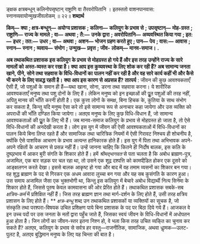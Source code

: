  

ङ्क्षक क्षत्रबन्धून् कलिनोपसृष्टान् राष्ट्राणि वा तैरवरोपितानि । इतस्ततो वाशनपानवास: स्नानव्यवायोन्मुखजीवलोकम् ॥ २२॥ **शब्दार्थ** 

**किम्—** **क्या** **; क्षत्र-बन्धून्—** **अयोग्य प्रशासक** **; कलिना—** **कलियुग के प्रभाव से** **; उपसृष्टान्—** **मोह-ग्रस्त** **; राष्ट्राणि—** **राज्य के** **मामले** **; वा—** **अथवा** **; तै:—** **उनके द्वारा** **; अवरोपितानि—** **अव्यवस्थित किया गया** **; इत:—** **इधर** **; तत:—** **उधर** **; वा—** **अथवा** **;** **अशन—** **भोजन ग्रहण करते हुए** **; पान—** **पेय** **; वास:—** **आवास** **; स्नान—** **स्नान** **; व्यवाय—** **संभोग** **; उन्मुख—** **प्रवृत्त** **; जीव-** **लोकम्—** **मानव-समाज।** **.** 

**अब तथाकथित प्रशासक इस कलियुग के प्रभाव से मोहग्रस्त हो गये हैं और इस तरह** **उन्होंने राज्य के सारे मामलों को अस्त-व्यस्त कर रखा है। क्या आप इस कुव्यवस्था के लिए** **शोक कर रही हैं? अब सामान्य जनता खाने, पीने, सोने तथा सहवास के विधि-विधानों का** **पालन नहीं कर रही है और वह सारे कार्य कहीं भी और कैसे भी करने के लिए सन्नद्ध रहती है।** **क्या आप इस कारण से अप्रसन्न हैं?** **तात्पर्य** : जीवन की कुछ आवश्यकताएँ ऐसी हैं, जो पशुओं के समान ही हैं—यथा खाना, सोना, डरना तथा सहवास करना। ये शारीरिक आवश्यकताएँ मनुष्य तथा पशु दोनों के लिए हैं। लेकिन मनुष्य को इन इच्छाओं की पूॢत पशुओं की तरह नहीं, अपितु मानव की भाँति करनी होती है। एक कुत्ता लोगों के समक्ष, बिना हिचक के, कुतिया के साथ संभोग कर सकता है, किन्तु यदि मनुष्य ऐसा करे तो इसे सामान्य रूप से अनाचार कहा जायेगा और उस व्यक्ति को अपराधी की भाँति दण्डित किया जायेगा। अतएव मनुष्य के लिए कुछ विधि-विधान हैं, जो सामान्य आवश्यकताओं की पूॢत के लिए भी हैं। जब मानव-समाज कलियुग के प्रभाव से मोहग्रस्त हो जाता है, तो ऐसे विधि-विधानों की अनदेखी करता है। लोग इस युग में जीवन की ऐसी आवश्यकताओं में विधि-विधानों का पालन किये बिना लिप्त रहते हैं और सामाजिक तथा चारित्रिक नियमों में ऐसी गिरावट निश्चय ही शोचनीय है, क्योंकि ऐसे पाशविक आचरण के प्रभाव अत्यन्त हानिकारक होते हैं। इस युग में पिता तथा अभिभावक अपने-अपने रक्षितों के आचरण से प्रसन्न नहीं हैं। उन्हें जानना चाहिए कि कितने ही निर्दोष बालक, इस कलि के दुष्प्र्रभाव में आकर बुरी संगति के शिकार होते हैं। हमें *श्रीमद्भागवत* से पता चलता है कि अबोध ब्राह्मण-पुत्र, अजामिल, एक बार सड़क पर चल रहा था, तो उसने एक शूद्र दश्पत्ति को कामपीडि़त होकर एक दूसरे को आङ्क्षलगन करते देखा। इससे बालक आकृष्ट हो गया और बाद में वह तमाम व्यसनों का शिकार बन गया। वह शुद्ध ब्राह्मण के पद से गिरकर एक अधम आवारा लुच्चा बन गया और यह सब कुसंगति के कारण हुआ। उस समाय  अजामिल जैसा एक भुक्तभोगी था, किन्तु इस कलियुग में बेचारे अबोध विद्यार्थी नित्य सिनेमा के शिकार होते हैं, जिससे पुरुष केवल कामवासना की ओर प्रेरित होते हैं। तथाकथित प्रशासक सबके-सब *क्षत्रिय-कर्म* में प्रशिक्षित नहीं हैं। जिस तरह ब्राह्मण ज्ञान तथा मार्ग-दर्शन के लिए होते हैं, उसी तरह क्षत्रिय प्रशासन के लिए होते हैं। ** *क्षत्र-बन्धु* शब्द उन तथाकथित प्रशासकों या व्यक्तियों का सूचक है, जो संस्कृति तथा परश्परा-विषयक उचित प्रशिक्षण पाये बिना प्रशासक के पद पर बिठा दिये गये हैं। आजकल वे इन उच्च पदों पर उस जनता के मतों द्वारा पहुँच जाते हैं, जिसका स्वयं जीवन के विधि-विधानों में अधोपतन हुआ होता है। जिन लोगों का जीवन-स्तर इतना निश्न हो, वे भला किस तरह उचित व्यकि्त का चुनाव कर सकते हैं? अतएव, कलियुग के प्रभाव से सर्वत्र हर वस्तु—राजनीतिक, सामाजिक, अथवा धाॢमक—उलट-पुलट है, अतएव बुद्धिमान मनुष्य के लिए यह चिन्ता की बात है। 